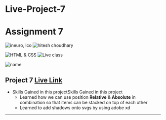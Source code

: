 # Live-Project-7

# Assignment 7

![ineuro, lco](https://img.shields.io/badge/iNeuron-LCO-green)
![hitesh choudhary](https://img.shields.io/badge/Hitesh--Choudhary-Full--stack--JS--bootcamp-red)

![HTML & CSS](https://img.shields.io/badge/HTML-CSS-orange)
![Live class](https://img.shields.io/badge/LIVE--CLASS-PROJECT--7-lightgrey)

![name](https://img.shields.io/badge/Sana--Quazi)

## Project 7 [Live Link]()

- Skills Gained in this projectSkills Gained in this project
   -   Learned how we can use position **Relative** & **Absolute** in combination so that items can be stacked on top of each other
   -   Learned to add shadows onto svgs by using adobe xd

---
